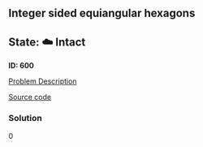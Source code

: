 ## Integer sided equiangular hexagons

## State: :cloud: **Intact**

**ID: 600**

[Problem Description](https://projecteuler.net/problem=600)

[Source code](main.cpp)

### Solution
0